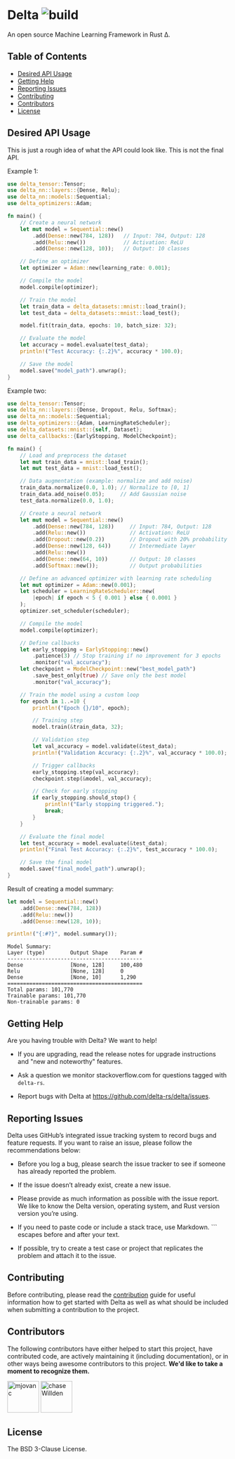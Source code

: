 # Delta <!-- omit in toc --> ![build](https://img.shields.io/github/actions/workflow/status/delta-rs/delta/core.yml?branch=master)

[//]: # (![crates.io]&#40;https://img.shields.io/crates/v/delta.svg&#41;)
[//]: # ([![documentation]&#40;https://img.shields.io/badge/docs-delta-blue?logo=rust&#41;]&#40;https://docs.rs/delta/latest/&#41;)

An open source Machine Learning Framework in Rust Δ.

## Table of Contents <!-- omit in toc -->

- [Desired API Usage](#desired-api-usage)
- [Getting Help](#getting-help)
- [Reporting Issues](#reporting-issues)
- [Contributing](#contributing)
- [Contributors](#contributors)
- [License](#license)

## Desired API Usage

This is just a rough idea of what the API could look like. This is not the final API.

Example 1:

```rust
use delta_tensor::Tensor;
use delta_nn::layers::{Dense, Relu};
use delta_nn::models::Sequential;
use delta_optimizers::Adam;

fn main() {
    // Create a neural network
    let mut model = Sequential::new()
        .add(Dense::new(784, 128))   // Input: 784, Output: 128
        .add(Relu::new())            // Activation: ReLU
        .add(Dense::new(128, 10));   // Output: 10 classes

    // Define an optimizer
    let optimizer = Adam::new(learning_rate: 0.001);

    // Compile the model
    model.compile(optimizer);

    // Train the model
    let train_data = delta_datasets::mnist::load_train();
    let test_data = delta_datasets::mnist::load_test();

    model.fit(train_data, epochs: 10, batch_size: 32);

    // Evaluate the model
    let accuracy = model.evaluate(test_data);
    println!("Test Accuracy: {:.2}%", accuracy * 100.0);

    // Save the model
    model.save("model_path").unwrap();
}
```

Example two:

```rust
use delta_tensor::Tensor;
use delta_nn::layers::{Dense, Dropout, Relu, Softmax};
use delta_nn::models::Sequential;
use delta_optimizers::{Adam, LearningRateScheduler};
use delta_datasets::mnist::{self, Dataset};
use delta_callbacks::{EarlyStopping, ModelCheckpoint};

fn main() {
    // Load and preprocess the dataset
    let mut train_data = mnist::load_train();
    let mut test_data = mnist::load_test();

    // Data augmentation (example: normalize and add noise)
    train_data.normalize(0.0, 1.0); // Normalize to [0, 1]
    train_data.add_noise(0.05);     // Add Gaussian noise
    test_data.normalize(0.0, 1.0);

    // Create a neural network
    let mut model = Sequential::new()
        .add(Dense::new(784, 128))     // Input: 784, Output: 128
        .add(Relu::new())              // Activation: ReLU
        .add(Dropout::new(0.2))        // Dropout with 20% probability
        .add(Dense::new(128, 64))      // Intermediate layer
        .add(Relu::new())
        .add(Dense::new(64, 10))       // Output: 10 classes
        .add(Softmax::new());          // Output probabilities

    // Define an advanced optimizer with learning rate scheduling
    let mut optimizer = Adam::new(0.001);
    let scheduler = LearningRateScheduler::new(
        |epoch| if epoch < 5 { 0.001 } else { 0.0001 }
    );
    optimizer.set_scheduler(scheduler);

    // Compile the model
    model.compile(optimizer);

    // Define callbacks
    let early_stopping = EarlyStopping::new()
        .patience(3) // Stop training if no improvement for 3 epochs
        .monitor("val_accuracy");
    let checkpoint = ModelCheckpoint::new("best_model_path")
        .save_best_only(true) // Save only the best model
        .monitor("val_accuracy");

    // Train the model using a custom loop
    for epoch in 1..=10 {
        println!("Epoch {}/10", epoch);

        // Training step
        model.train(&train_data, 32);

        // Validation step
        let val_accuracy = model.validate(&test_data);
        println!("Validation Accuracy: {:.2}%", val_accuracy * 100.0);

        // Trigger callbacks
        early_stopping.step(val_accuracy);
        checkpoint.step(&model, val_accuracy);

        // Check for early stopping
        if early_stopping.should_stop() {
            println!("Early stopping triggered.");
            break;
        }
    }

    // Evaluate the final model
    let test_accuracy = model.evaluate(&test_data);
    println!("Final Test Accuracy: {:.2}%", test_accuracy * 100.0);

    // Save the final model
    model.save("final_model_path").unwrap();
}
```

Result of creating a model summary:

```rust
let model = Sequential::new()
    .add(Dense::new(784, 128))
    .add(Relu::new())
    .add(Dense::new(128, 10));

println!("{:#?}", model.summary());
```

```text
Model Summary:
Layer (type)        Output Shape    Param #
-------------------------------------------
Dense               [None, 128]     100,480
Relu                [None, 128]     0
Dense               [None, 10]      1,290
===========================================
Total params: 101,770
Trainable params: 101,770
Non-trainable params: 0
```

## Getting Help

Are you having trouble with Delta? We want to help!

[//]: # (- Read through the documentation on our [docs]&#40;https://docs.rs/delta/latest/delta/&#41;.)

- If you are upgrading, read the release notes for upgrade instructions and "new and noteworthy" features.

- Ask a question we monitor stackoverflow.com for questions tagged with `delta-rs`.

- Report bugs with Delta at https://github.com/delta-rs/delta/issues.

## Reporting Issues

Delta uses GitHub’s integrated issue tracking system to record bugs and feature requests. If you want to raise an issue, please follow the recommendations below:

- Before you log a bug, please search the issue tracker to see if someone has already reported the problem.

- If the issue doesn’t already exist, create a new issue.

- Please provide as much information as possible with the issue report. We like to know the Delta version, operating system, and Rust version version you’re using.

- If you need to paste code or include a stack trace, use Markdown. ``` escapes before and after your text.

- If possible, try to create a test case or project that replicates the problem and attach it to the issue.

## Contributing

Before contributing, please read the [contribution](https://github.com/delta-rs/Delta/blob/master/CONTRIBUTING.md) guide for useful information how to get started with Delta as well as what should be included when submitting a contribution to the project.

## Contributors

The following contributors have either helped to start this project, have contributed
code, are actively maintaining it (including documentation), or in other ways
being awesome contributors to this project. **We'd like to take a moment to recognize them.**

[<img src="https://github.com/mjovanc.png?size=72" alt="mjovanc" width="72">](https://github.com/mjovanc)
[<img src="https://github.com/chaseWillden.png?size=72" alt="chaseWillden" width="72">](https://github.com/chaseWillden)

## License

The BSD 3-Clause License.
